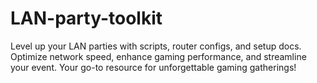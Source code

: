 # LAN-party-toolkit
Level up your LAN parties with scripts, router configs, and setup docs. Optimize network speed, enhance gaming performance, and streamline your event. Your go-to resource for unforgettable gaming gatherings!
